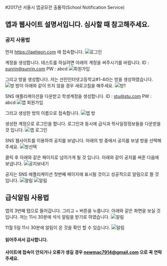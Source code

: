 #2017년 서울시 앱공모전 출품작(School Notification Service)

## 앱과 웹사이트 설명서입니다. 심사할 때 참고해주세요. 

### 공지 사용법
 먼저 https://jaeheon.com 에 접속합니다.
![로그인](./image/Login.png)

 계정을 생성합니다.
 테스트를 하실려면 아래의 계정을 써주시기를 바랍니다.
 ID : sunrin@sunrin.com
 PW : abcd
![회원가입](./image/SignUp.png)

그리고 방을 생성합니다.
저는 선린인터넷고등학교#1-4라는 방을 생성하였습니다.
![방](./image/createroom.png)
방이 아래와 같이 뜨지 않을 경우 새로고침을 해주세요.
![방1](./image/created.png)

 SNS 애플리케이션을 다운받고 학생계정을 생성합니다.
 ID : stu@stu.com
 PW : abcd
 ![앱 회원가입](./image/appSignUp.jpeg)
 
 그리고 생성한 방의 이름으로 접속합니다.
 ![앱 방](./image/approom.jpeg)
 
 생성한 계정으로 로그인을 합니다.
 로그인과 동시에 급식과 학사일정정보들을 다운받을 것 입니다.
 ![앱 로그인](./image/applogin.jpeg)
 
 SNS 웹사이트를 이용하여 공지를 보냅니다.
 아래의 방 중에서 공지를 보낼 방을 선택해주세요.
 ![방선택](./image/roomselec.png)	
 
 클릭 후 아래와 같은 페이지로 넘어가게 될 것 입니다.
 아래와 같이 공지를 써준 다음에 보냅니다.
 ![공지보내기](./image/sends.png)

 공지는 SNS 애플리케이션 첫번째 페이지에 표시될 것이고 성공적으로 알림으로 뜰 것 입니다.
 ![알림](./image/noti.jpeg)
 ![알림](./image/home.jpeg)

## 급식알림 사용법

 앱의 3번째 탭으로 들어갑니다.
 그리고 + 버튼을 누릅니다. 아래와 같은 화면을 보실 것 입니다.
 저는 11시 30분에 석식 알림을 받기로 하였습니다.
 ![알림](./image/date.jpeg)

 11월 5일 11시 30분에 알림이 온 것을 확인 할 수 있습니다. 
 ![알림](./image/meal.jpeg)
 
 
 
 
 #### 읽어주셔서 감사합니다. 
 #### 사이트에 접속이 안되거나 오류가 생길 경우 newmac7914@gmail.com 으로 꼭 연락주세요. 
